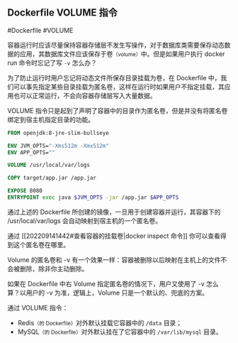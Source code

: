 ## Dockerfile VOLUME 指令

#Dockerfile #VOLUME

容器运行时应该尽量保持容器存储层不发生写操作，对于数据库类需要保存动态数据的应用，其数据库文件应该保存于卷<small>（volume）</small>中。但是如果用户执行 docker run 命令时忘记了写 `-v` 怎么办？

为了防止运行时用户忘记将动态文件所保存目录挂载为卷，在 Dockerfile 中，我们可以事先指定某些目录挂载为匿名卷，这样在运行时如果用户不指定挂载，其应用也可以正常运行，不会向容器存储层写入大量数据。

VOLUME 指令只是起到了声明了容器中的目录作为匿名卷，但是并没有将匿名卷绑定到宿主机指定目录的功能。

```Dockerfile
FROM openjdk:8-jre-slim-bullseye

ENV JVM_OPTS="-Xms512m -Xmx512m"
ENV APP_OPTS=""

VOLUME /usr/local/var/logs

COPY target/app.jar /app.jar

EXPOSE 8080
ENTRYPOINT exec java $JVM_OPTS -jar /app.jar $APP_OPTS
```

通过上述的 Dockerfile 所创建的镜像，一旦用于创建容器并运行，其容器下的 /usr/local/var/logs 会自动映射到宿主机的一个匿名卷。

通过 [[202209141442#查看容器的挂载卷|docker inspect 命令]] 你可以查看得到这个匿名卷在哪里。


Volume 的匿名卷和 -v 有一个效果一样：容器被删除以后映射在主机上的文件不会被删除，除非你主动删除。

如果在 Dockerfile 中右 Volume 指定匿名卷的情况下，用户又使用了 -v 怎么算？以用户的 -v 为准，逻辑上，Volume 只是一个默认的、兜底的方案。

通过 VOLUME 指令：

- Redis<small>（的 Dockerfile）</small>对外默认挂载它容器中的 `/data` 目录；
- MySQL<small>（的 Dockerfile）</small>对外默认挂在了它容器中的 `/var/lib/mysql` 目录。
